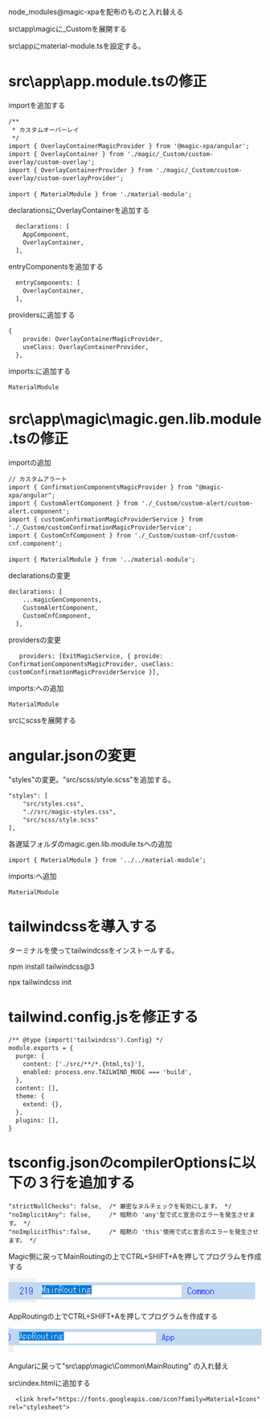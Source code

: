 
node_modules\@magic-xpaを配布のものと入れ替える

src\app\magicに_Customを展開する

src\appにmaterial-module.tsを設定する。

# src\app\app.module.tsの修正

importを追加する

```
/**
 * カスタムオーバーレイ
 */
import { OverlayContainerMagicProvider } from '@magic-xpa/angular';
import { OverlayContainer } from './magic/_Custom/custom-overlay/custom-overlay';
import { OverlayContainerProvider } from './magic/_Custom/custom-overlay/custom-overlayProvider';

import { MaterialModule } from './material-module';
```

declarationsにOverlayContainerを追加する

```
  declarations: [
    AppComponent,
    OverlayContainer,
  ],
```
entryComponentsを追加する

```
  entryComponents: [
    OverlayContainer,
  ],
```

providersに追加する
```
{
    provide: OverlayContainerMagicProvider,
    useClass: OverlayContainerProvider,
  },
```

 imports:に追加する
```
MaterialModule
```

# src\app\magic\magic.gen.lib.module.tsの修正

importの追加

```
// カスタムアラート
import { ConfirmationComponentsMagicProvider } from "@magic-xpa/angular";
import { CustomAlertComponent } from './_Custom/custom-alert/custom-alert.component';
import { customConfirmationMagicProviderService } from './_Custom/customConfirmationMagicProviderService';
import { CustomCnfComponent } from './_Custom/custom-cnf/custom-cnf.component';

import { MaterialModule } from '../material-module';
```

declarationsの変更
```
declarations: [
    ...magicGenComponents,
    CustomAlertComponent,
    CustomCnfComponent,
  ],
  ```

providersの変更

```
   providers: [ExitMagicService, { provide: ConfirmationComponentsMagicProvider, useClass: customConfirmationMagicProviderService }],
```

  imports:への追加

```
MaterialModule
```

srcにscssを展開する

# angular.jsonの変更

"styles"の変更。"src/scss/style.scss"を追加する。

```
"styles": [
    "src/styles.css",
    ".//src/magic-styles.css",
    "src/scss/style.scss"
],
```


各遅延フォルダのmagic.gen.lib.module.tsへの追加

```
import { MaterialModule } from '../../material-module';
```

imports:へ追加

```
MaterialModule
```




# tailwindcssを導入する

ターミナルを使ってtailwindcssをインストールする。

npm install tailwindcss@3

npx tailwindcss init

# tailwind.config.jsを修正する

```
/** @type {import('tailwindcss').Config} */
module.exports = {
  purge: {
    content: ['./src/**/*.{html,ts}'],
    enabled: process.env.TAILWIND_MODE === 'build',
  },
  content: [],
  theme: {
    extend: {},
  },
  plugins: [],
}

```

# tsconfig.jsonのcompilerOptionsに以下の３行を追加する

```
"strictNullChecks": false,  /* 厳密なヌルチェックを有効にします。 */
"noImplicitAny": false,     /* 暗黙の 'any'型で式と宣言のエラーを発生させます。 */
"noImplicitThis":false,     /* 暗黙の 'this'使用で式と宣言のエラーを発生させます。 */
```








Magic側に戻ってMainRoutingの上でCTRL+SHIFT+Aを押してプログラムを作成する

![](images/2023-06-21-03-40-19.png)

AppRoutingの上でCTRL+SHIFT+Aを押してプログラムを作成する

![](images/2023-06-21-03-42-03.png)


Angularに戻って"src\app\magic\Common\MainRouting"
の入れ替え


src\index.htmlに追加する

```
  <link href="https://fonts.googleapis.com/icon?family=Material+Icons" rel="stylesheet">
```